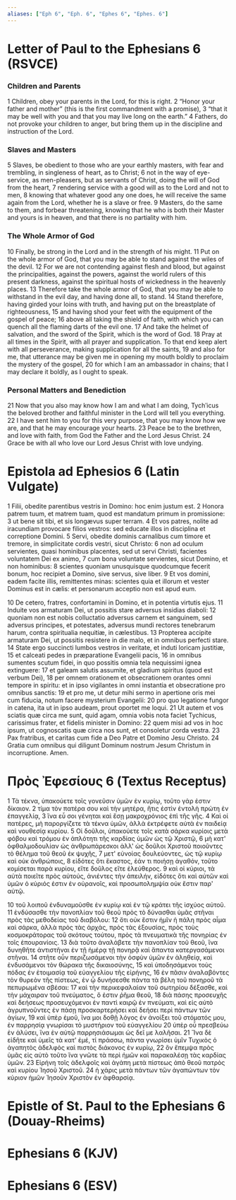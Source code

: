 ```yaml
---
aliases: ["Eph 6", "Eph. 6", "Ephes 6", "Ephes. 6"]
---
```



# Letter of Paul to the Ephesians 6 (RSVCE)

### Children and Parents
1 Children, obey your parents in the Lord, for this is right.
2 “Honor your father and mother” (this is the first commandment with a promise),
3 “that it may be well with you and that you may live long on the earth.”
4 Fathers, do not provoke your children to anger, but bring them up in the discipline and instruction of the Lord.
### Slaves and Masters
5 Slaves, be obedient to those who are your earthly masters, with fear and trembling, in singleness of heart, as to Christ;
6 not in the way of eye-service, as men-pleasers, but as servants of Christ, doing the will of God from the heart,
7 rendering service with a good will as to the Lord and not to men,
8 knowing that whatever good any one does, he will receive the same again from the Lord, whether he is a slave or free.
9 Masters, do the same to them, and forbear threatening, knowing that he who is both their Master and yours is in heaven, and that there is no partiality with him.
### The Whole Armor of God
10 Finally, be strong in the Lord and in the strength of his might.
11 Put on the whole armor of God, that you may be able to stand against the wiles of the devil.
12 For we are not contending against flesh and blood, but against the principalities, against the powers, against the world rulers of this present darkness, against the spiritual hosts of wickedness in the heavenly places.
13 Therefore take the whole armor of God, that you may be able to withstand in the evil day, and having done all, to stand.
14 Stand therefore, having girded your loins with truth, and having put on the breastplate of righteousness,
15 and having shod your feet with the equipment of the gospel of peace;
16 above all taking the shield of faith, with which you can quench all the flaming darts of the evil one.
17 And take the helmet of salvation, and the sword of the Spirit, which is the word of God.
18 Pray at all times in the Spirit, with all prayer and supplication. To that end keep alert with all perseverance, making supplication for all the saints,
19 and also for me, that utterance may be given me in opening my mouth boldly to proclaim the mystery of the gospel,
20 for which I am an ambassador in chains; that I may declare it boldly, as I ought to speak.
### Personal Matters and Benediction
21 Now that you also may know how I am and what I am doing, Tychʹicus the beloved brother and faithful minister in the Lord will tell you everything.
22 I have sent him to you for this very purpose, that you may know how we are, and that he may encourage your hearts.
23 Peace be to the brethren, and love with faith, from God the Father and the Lord Jesus Christ.
24 Grace be with all who love our Lord Jesus Christ with love undying.


# Epistola ad Ephesios 6 (Latin Vulgate)

1 Filii, obedite parentibus vestris in Domino: hoc enim justum est.
2 Honora patrem tuum, et matrem tuam, quod est mandatum primum in promissione:
3 ut bene sit tibi, et sis longævus super terram.
4 Et vos patres, nolite ad iracundiam provocare filios vestros: sed educate illos in disciplina et correptione Domini.
5 Servi, obedite dominis carnalibus cum timore et tremore, in simplicitate cordis vestri, sicut Christo:
6 non ad oculum servientes, quasi hominibus placentes, sed ut servi Christi, facientes voluntatem Dei ex animo,
7 cum bona voluntate servientes, sicut Domino, et non hominibus:
8 scientes quoniam unusquisque quodcumque fecerit bonum, hoc recipiet a Domino, sive servus, sive liber.
9 Et vos domini, eadem facite illis, remittentes minas: scientes quia et illorum et vester Dominus est in cælis: et personarum acceptio non est apud eum.

10 De cetero, fratres, confortamini in Domino, et in potentia virtutis ejus.
11 Induite vos armaturam Dei, ut possitis stare adversus insidias diaboli:
12 quoniam non est nobis colluctatio adversus carnem et sanguinem, sed adversus principes, et potestates, adversus mundi rectores tenebrarum harum, contra spiritualia nequitiæ, in cælestibus.
13 Propterea accipite armaturam Dei, ut possitis resistere in die malo, et in omnibus perfecti stare.
14 State ergo succincti lumbos vestros in veritate, et induti loricam justitiæ,
15 et calceati pedes in præparatione Evangelii pacis,
16 in omnibus sumentes scutum fidei, in quo possitis omnia tela nequissimi ignea extinguere:
17 et galeam salutis assumite, et gladium spiritus (quod est verbum Dei),
18 per omnem orationem et obsecrationem orantes omni tempore in spiritu: et in ipso vigilantes in omni instantia et obsecratione pro omnibus sanctis:
19 et pro me, ut detur mihi sermo in apertione oris mei cum fiducia, notum facere mysterium Evangelii:
20 pro quo legatione fungor in catena, ita ut in ipso audeam, prout oportet me loqui.
21 Ut autem et vos sciatis quæ circa me sunt, quid agam, omnia vobis nota faciet Tychicus, carissimus frater, et fidelis minister in Domino:
22 quem misi ad vos in hoc ipsum, ut cognoscatis quæ circa nos sunt, et consoletur corda vestra.
23 Pax fratribus, et caritas cum fide a Deo Patre et Domino Jesu Christo.
24 Gratia cum omnibus qui diligunt Dominum nostrum Jesum Christum in incorruptione. Amen.


# Πρὸς Ἐφεσίους 6 (Textus Receptus)

1 Τὰ τέκνα, ὑπακούετε τοῖς γονεῦσιν ὑμῶν ἐν κυρίῳ, τοῦτο γάρ ἐστιν δίκαιον.
2 τίμα τὸν πατέρα σου καὶ τὴν μητέρα, ἥτις ἐστὶν ἐντολὴ πρώτη ἐν ἐπαγγελίᾳ,
3 ἵνα εὖ σοι γένηται καὶ ἔσῃ μακροχρόνιος ἐπὶ τῆς γῆς.
4 Καὶ οἱ πατέρες, μὴ παροργίζετε τὰ τέκνα ὑμῶν, ἀλλὰ ἐκτρέφετε αὐτὰ ἐν παιδείᾳ καὶ νουθεσίᾳ κυρίου.
5 Οἱ δοῦλοι, ὑπακούετε τοῖς κατὰ σάρκα κυρίοις μετὰ φόβου καὶ τρόμου ἐν ἁπλότητι τῆς καρδίας ὑμῶν ὡς τῷ Χριστῷ,
6 μὴ κατ' ὀφθαλμοδουλίαν ὡς ἀνθρωπάρεσκοι ἀλλ' ὡς δοῦλοι Χριστοῦ ποιοῦντες τὸ θέλημα τοῦ θεοῦ ἐκ ψυχῆς,
7 μετ' εὐνοίας δουλεύοντες, ὡς τῷ κυρίῳ καὶ οὐκ ἀνθρώποις,
8 εἰδότες ὅτι ἕκαστος, ἐάν τι ποιήσῃ ἀγαθόν, τοῦτο κομίσεται παρὰ κυρίου, εἴτε δοῦλος εἴτε ἐλεύθερος.
9 καὶ οἱ κύριοι, τὰ αὐτὰ ποιεῖτε πρὸς αὐτούς, ἀνιέντες τὴν ἀπειλήν, εἰδότες ὅτι καὶ αὐτῶν καὶ ὑμῶν ὁ κύριός ἐστιν ἐν οὐρανοῖς, καὶ προσωπολημψία οὐκ ἔστιν παρ' αὐτῷ.

10 τοῦ λοιποῦ ἐνδυναμοῦσθε ἐν κυρίῳ καὶ ἐν τῷ κράτει τῆς ἰσχύος αὐτοῦ.
11 ἐνδύσασθε τὴν πανοπλίαν τοῦ θεοῦ πρὸς τὸ δύνασθαι ὑμᾶς στῆναι πρὸς τὰς μεθοδείας τοῦ διαβόλου:
12 ὅτι οὐκ ἔστιν ἡμῖν ἡ πάλη πρὸς αἷμα καὶ σάρκα, ἀλλὰ πρὸς τὰς ἀρχάς, πρὸς τὰς ἐξουσίας, πρὸς τοὺς κοσμοκράτορας τοῦ σκότους τούτου, πρὸς τὰ πνευματικὰ τῆς πονηρίας ἐν τοῖς ἐπουρανίοις.
13 διὰ τοῦτο ἀναλάβετε τὴν πανοπλίαν τοῦ θεοῦ, ἵνα δυνηθῆτε ἀντιστῆναι ἐν τῇ ἡμέρᾳ τῇ πονηρᾷ καὶ ἅπαντα κατεργασάμενοι στῆναι.
14 στῆτε οὖν περιζωσάμενοι τὴν ὀσφὺν ὑμῶν ἐν ἀληθείᾳ, καὶ ἐνδυσάμενοι τὸν θώρακα τῆς δικαιοσύνης,
15 καὶ ὑποδησάμενοι τοὺς πόδας ἐν ἑτοιμασίᾳ τοῦ εὐαγγελίου τῆς εἰρήνης,
16 ἐν πᾶσιν ἀναλαβόντες τὸν θυρεὸν τῆς πίστεως, ἐν ᾧ δυνήσεσθε πάντα τὰ βέλη τοῦ πονηροῦ τὰ πεπυρωμένα σβέσαι:
17 καὶ τὴν περικεφαλαίαν τοῦ σωτηρίου δέξασθε, καὶ τὴν μάχαιραν τοῦ πνεύματος, ὅ ἐστιν ῥῆμα θεοῦ,
18 διὰ πάσης προσευχῆς καὶ δεήσεως προσευχόμενοι ἐν παντὶ καιρῷ ἐν πνεύματι, καὶ εἰς αὐτὸ ἀγρυπνοῦντες ἐν πάσῃ προσκαρτερήσει καὶ δεήσει περὶ πάντων τῶν ἁγίων,
19 καὶ ὑπὲρ ἐμοῦ, ἵνα μοι δοθῇ λόγος ἐν ἀνοίξει τοῦ στόματός μου, ἐν παρρησίᾳ γνωρίσαι τὸ μυστήριον τοῦ εὐαγγελίου
20 ὑπὲρ οὗ πρεσβεύω ἐν ἁλύσει, ἵνα ἐν αὐτῷ παρρησιάσωμαι ὡς δεῖ με λαλῆσαι.
21 Ἵνα δὲ εἰδῆτε καὶ ὑμεῖς τὰ κατ' ἐμέ, τί πράσσω, πάντα γνωρίσει ὑμῖν Τυχικὸς ὁ ἀγαπητὸς ἀδελφὸς καὶ πιστὸς διάκονος ἐν κυρίῳ,
22 ὃν ἔπεμψα πρὸς ὑμᾶς εἰς αὐτὸ τοῦτο ἵνα γνῶτε τὰ περὶ ἡμῶν καὶ παρακαλέσῃ τὰς καρδίας ὑμῶν.
23 Εἰρήνη τοῖς ἀδελφοῖς καὶ ἀγάπη μετὰ πίστεως ἀπὸ θεοῦ πατρὸς καὶ κυρίου Ἰησοῦ Χριστοῦ.
24 ἡ χάρις μετὰ πάντων τῶν ἀγαπώντων τὸν κύριον ἡμῶν Ἰησοῦν Χριστὸν ἐν ἀφθαρσίᾳ.


# Epistle of St. Paul to the Ephesians 6 (Douay-Rheims)


# Ephesians 6 (KJV)


# Ephesians 6 (ESV)

